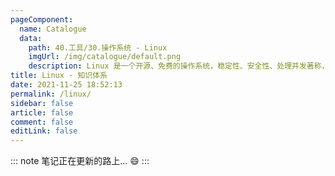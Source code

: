 ```yaml
---
pageComponent: 
  name: Catalogue
  data: 
    path: 40.工具/30.操作系统 - Linux
    imgUrl: /img/catalogue/default.png
    description: Linux 是一个开源、免费的操作系统，稳定性、安全性、处理并发著称，企业级项目部署的优先级系统选择。
title: Linux - 知识体系
date: 2021-11-25 18:52:13
permalink: /linux/
sidebar: false
article: false
comment: false
editLink: false
---
```


::: note
笔记正在更新的路上... :smile:
:::